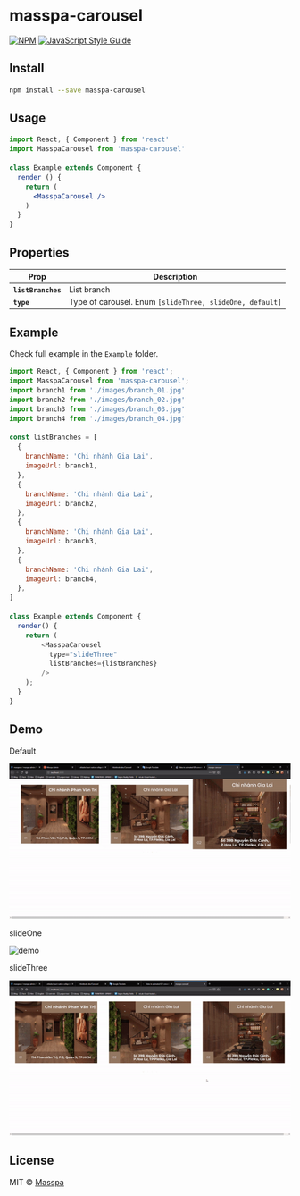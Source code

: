 # masspa-carousel

> 

[![NPM](https://img.shields.io/npm/v/masspa-carousel.svg)](https://www.npmjs.com/package/masspa-carousel) [![JavaScript Style Guide](https://img.shields.io/badge/code_style-standard-brightgreen.svg)](https://standardjs.com)

## Install

```bash
npm install --save masspa-carousel
```

## Usage

```jsx
import React, { Component } from 'react'
import MasspaCarousel from 'masspa-carousel'

class Example extends Component {
  render () {
    return (
      <MasspaCarousel />
    )
  }
}
```

## Properties

| Prop                      | Description                                                                                                                                                                                                                                                                                                             |
| ------------------------- | ----------------------------------------------------------------------------------------------------------------------------------------------------------------------------------------------------------------------------------------------------------------------------------------------------------------------- |
| **`listBranches`**               | List branch                                                                                                                                                                                                                                         |
| **`type`**               | Type of carousel. Enum `[slideThree, slideOne, default]`                                                                                                                                                                                                                                |


## Example

Check full example in the `Example` folder.

```js
import React, { Component } from 'react';
import MasspaCarousel from 'masspa-carousel';
import branch1 from './images/branch_01.jpg'
import branch2 from './images/branch_02.jpg'
import branch3 from './images/branch_03.jpg'
import branch4 from './images/branch_04.jpg'

const listBranches = [
  {
    branchName: 'Chi nhánh Gia Lai',
    imageUrl: branch1,
  },
  {
    branchName: 'Chi nhánh Gia Lai',
    imageUrl: branch2,
  },
  {
    branchName: 'Chi nhánh Gia Lai',
    imageUrl: branch3,
  },
  {
    branchName: 'Chi nhánh Gia Lai',
    imageUrl: branch4,
  },
]

class Example extends Component {
  render() {
    return (
        <MasspaCarousel 
          type="slideThree"
          listBranches={listBranches}
        />
    );
  }
}
```

## Demo
Default

![demo](https://raw.githubusercontent.com/thinktodo-dev/Carousel/master/example/default.gif)

slideOne

![demo](https://raw.githubusercontent.com/thinktodo-dev/Carousel/master/example/slideOne.gif)

slideThree

![demo](https://raw.githubusercontent.com/thinktodo-dev/Carousel/master/example/slideThree.gif)
## License

MIT © [Masspa](https://github.com/thinktodo-dev)
